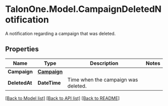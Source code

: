 # TalonOne.Model.CampaignDeletedNotification
A notification regarding a campaign that was deleted.
## Properties

Name | Type | Description | Notes
------------ | ------------- | ------------- | -------------
**Campaign** | [**Campaign**](Campaign.md) |  | 
**DeletedAt** | **DateTime** | Time when the campaign was deleted. | 

[[Back to Model list]](../README.md#documentation-for-models) [[Back to API list]](../README.md#documentation-for-api-endpoints) [[Back to README]](../README.md)

